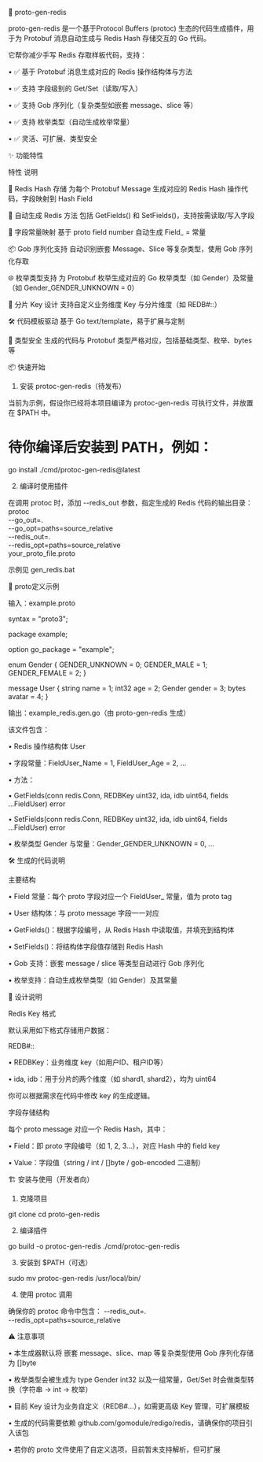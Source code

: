 🚀 proto-gen-redis

proto-gen-redis 是一个基于Protocol Buffers (protoc) 生态的代码生成插件，用于为 Protobuf 消息自动生成与 Redis Hash 存储交互的 Go 代码。

它帮你减少手写 Redis 存取样板代码，支持：

• ✅ 基于 Protobuf 消息生成对应的 Redis 操作结构体与方法

• ✅ 支持 字段级别的 Get/Set（读取/写入）

• ✅ 支持 Gob 序列化（复杂类型如嵌套 message、slice 等）

• ✅ 支持 枚举类型（自动生成枚举常量）

• ✅ 灵活、可扩展、类型安全

✨ 功能特性

特性 说明

🎯 Redis Hash 存储 为每个 Protobuf Message 生成对应的 Redis Hash 操作代码，字段映射到 Hash Field

🧩 自动生成 Redis 方法 包括 GetFields() 和 SetFields()，支持按需读取/写入字段

🎨 字段常量映射 基于 proto field number 自动生成 Field_<FieldName> = <tag> 常量

📦 Gob 序列化支持 自动识别嵌套 Message、Slice 等复杂类型，使用 Gob 序列化存取

🌐 枚举类型支持 为 Protobuf 枚举生成对应的 Go 枚举类型（如 Gender）及常量（如 Gender_GENDER_UNKNOWN = 0）

🧱 分片 Key 设计 支持自定义业务维度 Key 与分片维度（如 REDB#<key>:<ida>:<idb>）

🛠️ 代码模板驱动 基于 Go text/template，易于扩展与定制

🧩 类型安全 生成的代码与 Protobuf 类型严格对应，包括基础类型、枚举、bytes 等

📦 快速开始

1. 安装 protoc-gen-redis（待发布）

当前为示例，假设你已经将本项目编译为 protoc-gen-redis 可执行文件，并放置在 $PATH 中。

# 待你编译后安装到 PATH，例如：
go install ./cmd/protoc-gen-redis@latest


2. 编译时使用插件

在调用 protoc 时，添加 --redis_out 参数，指定生成的 Redis 代码的输出目录：
protoc \
--go_out=. \
--go_opt=paths=source_relative \
--redis_out=. \
--redis_opt=paths=source_relative \
your_proto_file.proto

示例见 gen_redis.bat

🧪 proto定义示例

输入：example.proto

syntax = "proto3";

package example;

option go_package = "example";

enum Gender {
GENDER_UNKNOWN = 0;
GENDER_MALE = 1;
GENDER_FEMALE = 2;
}

message User {
string name = 1;
int32 age = 2;
Gender gender = 3;
bytes avatar = 4;
}


输出：example_redis.gen.go（由 proto-gen-redis 生成）

该文件包含：

• Redis 操作结构体 User

• 字段常量：FieldUser_Name = 1, FieldUser_Age = 2, ...

• 方法：

• GetFields(conn redis.Conn, REDBKey uint32, ida, idb uint64, fields ...FieldUser) error

• SetFields(conn redis.Conn, REDBKey uint32, ida, idb uint64, fields ...FieldUser) error

• 枚举类型 Gender 与常量：Gender_GENDER_UNKNOWN = 0, ...

🛠️ 生成的代码说明

主要结构

• Field<User> 常量：每个 proto 字段对应一个 FieldUser_<FieldName> 常量，值为 proto tag

• User 结构体：与 proto message 字段一一对应

• GetFields()：根据字段编号，从 Redis Hash 中读取值，并填充到结构体

• SetFields()：将结构体字段值存储到 Redis Hash

• Gob 支持：嵌套 message / slice 等类型自动进行 Gob 序列化

• 枚举支持：自动生成枚举类型（如 Gender）及其常量

🧠 设计说明

Redis Key 格式

默认采用如下格式存储用户数据：

REDB#<REDBKey>:<ida>:<idb>


• REDBKey：业务维度 key（如用户ID、租户ID等）

• ida, idb：用于分片的两个维度（如 shard1, shard2），均为 uint64

你可以根据需求在代码中修改 key 的生成逻辑。

字段存储结构

每个 proto message 对应一个 Redis Hash，其中：

• Field：即 proto 字段编号（如 1, 2, 3...），对应 Hash 中的 field key

• Value：字段值（string / int / []byte / gob-encoded 二进制）

🏗️ 安装与使用（开发者向）

1. 克隆项目

git clone <your-repo-url>
cd proto-gen-redis


2. 编译插件

go build -o protoc-gen-redis ./cmd/protoc-gen-redis


3. 安装到 $PATH（可选）

sudo mv protoc-gen-redis /usr/local/bin/


4. 使用 protoc 调用

确保你的 protoc 命令中包含：
--redis_out=. \
--redis_opt=paths=source_relative


⚠️ 注意事项

• 本生成器默认将 嵌套 message、slice、map 等复杂类型使用 Gob 序列化存储为 []byte

• 枚举类型会被生成为 type Gender int32 以及一组常量，Get/Set 时会做类型转换（字符串 → int → 枚举）

• 目前 Key 设计为业务自定义（REDB#...），如需更高级 Key 管理，可扩展模板

• 生成的代码需要依赖 github.com/gomodule/redigo/redis，请确保你的项目引入该包

• 若你的 proto 文件使用了自定义选项，目前暂未支持解析，但可扩展


